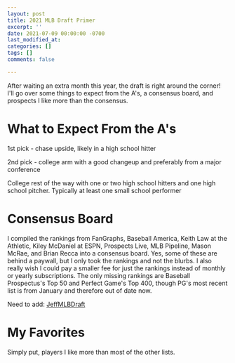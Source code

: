 ```yaml
---
layout: post
title: 2021 MLB Draft Primer
excerpt: ''
date: 2021-07-09 00:00:00 -0700
last_modified_at: 
categories: []
tags: []
comments: false

---
```

After waiting an extra month this year, the draft is right around the corner! I'll go over some things to expect from the A's, a consensus board, and prospects I like more than the consensus.

# What to Expect From the A's

1st pick - chase upside, likely in a high school hitter

2nd pick - college arm with a good changeup and preferably from a major conference

College rest of the way with one or two high school hitters and one high school pitcher. Typically at least one small school performer

# Consensus Board

I compiled the rankings from FanGraphs, Baseball America, Keith Law at the Athletic, Kiley McDaniel at ESPN, Prospects Live, MLB Pipeline, Mason McRae, and Brian Recca into a consensus board. Yes, some of these are behind a paywall, but I only took the rankings and not the blurbs. I also really wish I could pay a smaller fee for just the rankings instead of monthly or yearly subscriptions. The only missing rankings are Baseball Prospectus's Top 50 and Perfect Game's Top 400, though PG's most recent list is from January and therefore out of date now.

Need to add: [JeffMLBDraft](https://mlbdraftnow.blogspot.com/)

# My Favorites

Simply put, players I like more than most of the other lists.